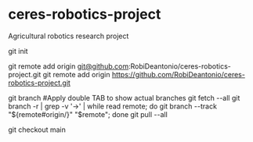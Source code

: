 # ceres-robotics-project
Agricultural robotics research project


git init

git remote add origin git@github.com:RobiDeantonio/ceres-robotics-project.git
git remote add origin https://github.com/RobiDeantonio/ceres-robotics-project.git

git branch #Apply double TAB to show actual branches
git fetch --all
git branch -r | grep -v '\->' | while read remote; do git branch --track "${remote#origin/}" "$remote"; done
git pull --all

git checkout main